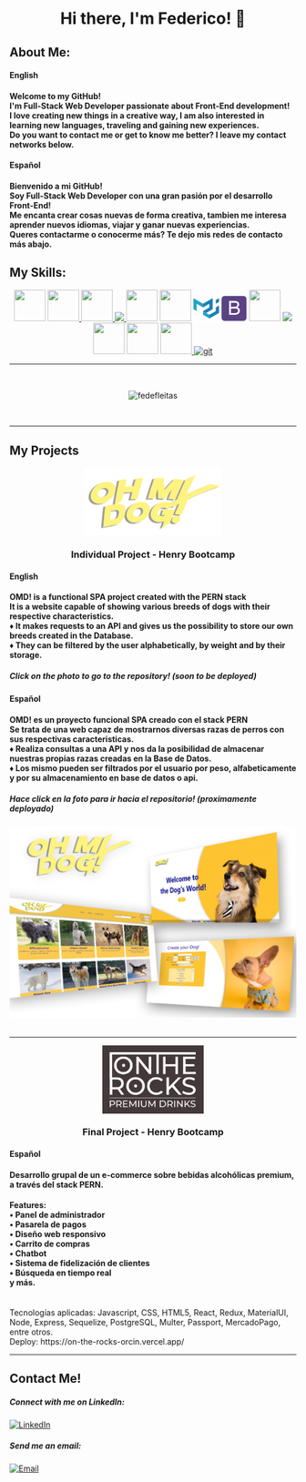 <h1 align="center">Hi there, I'm Federico! 👋 </h1>

## About Me:
<div>
  <h4>English</h4>
  <h4> Welcome to my GitHub!
    <br>
       I'm Full-Stack Web Developer passionate about Front-End development! 
    <br>
       I love creating new things in a creative way, I am also interested in learning new languages, traveling and gaining new experiences.
    <br>
      Do you want to contact me or get to know me better? I leave my contact networks below.
  </h4>
</div>
<div>
  <h4>Español</h4>
  <h4> Bienvenido a mi GitHub!
    <br>
       Soy Full-Stack Web Developer con una gran pasión por el desarrollo Front-End! 
    <br>
       Me encanta crear cosas nuevas de forma creativa, tambien me interesa aprender nuevos idiomas, viajar y ganar nuevas experiencias.
    <br>
      Queres contactarme o conocerme más? Te dejo mis redes de contacto más abajo.
  </h4>
</div>

## My Skills:
<div align='center'>
  <a href="https://developer.mozilla.org/es/docs/Web/JavaScript"><img src="https://raw.githubusercontent.com/yurijserrano/Github-Profile-Readme-Logos/master/programming%20languages/javascript.svg"  height="55" width="55" ></a>
  <a href="https://developer.mozilla.org/es/docs/Web/CSS"><img src="https://raw.githubusercontent.com/yurijserrano/Github-Profile-Readme-Logos/master/others/css.svg"  height="55" width="55" >
  <a href="https://developer.mozilla.org/es/docs/Web/HTML"><img src="https://raw.githubusercontent.com/yurijserrano/Github-Profile-Readme-Logos/master/others/html.svg"  height="55" width="55" >
    <a href="https://sass-lang.com/"><img src="https://1000marcas.net/wp-content/uploads/2021/06/Sass-Logo.png"  height="55" >
  <a href="https://es.reactjs.org/"><img src="https://raw.githubusercontent.com/yurijserrano/Github-Profile-Readme-Logos/master/frameworks/react.svg"  height="55" width="55" ></a>
  <a href="https://es.redux.js.org/"><img src="https://raw.githubusercontent.com/yurijserrano/Github-Profile-Readme-Logos/master/frameworks/redux.svg"  height="55" width="55" ></a>
    <a href="https://material-ui.com/"><img src="https://raw.githubusercontent.com/devicons/devicon/9f4f5cdb393299a81125eb5127929ea7bfe42889/icons/materialui/materialui-original.svg" alt="materialUI" width="45" height="45"/></a> 
    <a href="https://getbootstrap.com/"><img src="https://raw.githubusercontent.com/devicons/devicon/9f4f5cdb393299a81125eb5127929ea7bfe42889/icons/bootstrap/bootstrap-plain.svg" alt="Bootstrap" width="45" height="45"/></a>
  <a href="https://nodejs.org/es/"><img src="https://raw.githubusercontent.com/yurijserrano/Github-Profile-Readme-Logos/master/frameworks/nodejs.svg"  height="55" width="55" ></a>
  <a href="https://expressjs.com/"><img src="https://ih1.redbubble.net/image.438908244.6144/flat,128x128,075,t.u2.jpg"  height="45" ></a>
  <a href="https://www.postgresql.org/"><img src="https://raw.githubusercontent.com/yurijserrano/Github-Profile-Readme-Logos/master/databases/postgresql.svg"  height="55" width="55" ></a>
  <a href="https://sequelize.org/"><img src="https://camo.githubusercontent.com/c7df0ed52a480ff725aac7ac3a11c8aedb6f60ea8ab01929c6adea9903589222/68747470733a2f2f63646e2e69636f6e2d69636f6e732e636f6d2f69636f6e73322f323130372f504e472f3531322f66696c655f747970655f73657175656c697a655f69636f6e5f3133303137332e706e67"  height="55" width="55" ></a>
  <a href="https://www.npmjs.com/"><img src="https://raw.githubusercontent.com/yurijserrano/Github-Profile-Readme-Logos/master/others/npm.svg"  height="55" width="55" >
  <a href="https://git-scm.com/"><img src="https://www.vectorlogo.zone/logos/git-scm/git-scm-icon.svg" alt="git" width="50" height="50"/></a>
  </div>
    
    
<hr>
    <br>
<p align="center"><img align="center" src="https://github-readme-stats.vercel.app/api/top-langs?username=fedefleitas&show_icons=true&theme=dracula&locale=en&layout=compact" alt="fedefleitas" /></p>
    <br>
    
---
    
<h2>My Projects</h2> 
    
<div>
  <div align='center' >
   <a href="https://github.com/FedeFleitas/Oh-My-Dog" ><img src="https://raw.githubusercontent.com/FedeFleitas/FedeFleitas/main/logotypeB.png" alt="Oh My Dog!"  height="120" align='center' /></a>
   </div>
  <h3 align='center'>Individual Project - Henry Bootcamp</h3>
  <h4>English</h4>
  <h4> OMD! is a functional SPA project created with the PERN stack
    <br>
      It is a website capable of showing various breeds of dogs with their respective characteristics. 
    <br>       
      ♦ It makes requests to an API and gives us the possibility to store our own breeds created in the Database.
    <br>
      ♦ They can be filtered by the user alphabetically, by weight and by their storage.
    <br>
  </h4>
  <h5>
    Click on the photo to go to the repository! (soon to be deployed)
  </h5>
  <div>
  <h4>Español</h4>
  <h4> OMD! es un proyecto funcional SPA creado con el stack PERN 
    <br>
       Se trata de una web capaz de mostrarnos diversas razas de perros con sus respectivas caracteristicas.
    <br>
      ♦ Realiza consultas a una API y nos da la posibilidad de almacenar nuestras propias razas creadas en la Base de Datos.
    <br>
      ♦ Los mismo pueden ser filtrados por el usuario por peso, alfabeticamente y por su almacenamiento en base de datos o api.
    <br>
  </h4>
    <h5>
      Hace click en la foto para ir hacia el repositorio! (proximamente deployado)
    </h5>
</div>
  </hr>
  <a href="https://github.com/FedeFleitas/Oh-My-Dog"><img src="https://raw.githubusercontent.com/FedeFleitas/FedeFleitas/main/Github-ohmydog.png" alt="oh my dog! Full-stack project"/></a>
</div>
  <br> 
    
---
    
<div>
  <div align='center' >
   <a href="" ><img src="https://raw.githubusercontent.com/FedeFleitas/FedeFleitas/main/On-The-Rocks.jpg" alt="On The Rocks Logo"  height="120" align='center' /></a>
   </div>
  <h3 align='center'>Final Project - Henry Bootcamp</h3>

  <div>
  <h4>Español</h4>
  <h4>Desarrollo grupal de un e-commerce sobre bebidas alcohólicas premium, a través del stack PERN.</h4>
<h4>
Features:
    <br>
• Panel de administrador
    <br>
• Pasarela de pagos
    <br>
• Diseño web responsivo
    <br>
• Carrito de compras
    <br>
• Chatbot
    <br>
• Sistema de fidelización de clientes
    <br>
• Búsqueda en tiempo real
    <br>
y más.
    </h4>
<br>
Tecnologías aplicadas: Javascript, CSS, HTML5, React, Redux, MaterialUI, Node, Express, Sequelize, PostgreSQL, Multer, Passport, MercadoPago, entre otros.
<br>
Deploy: https://on-the-rocks-orcin.vercel.app/
 <br>
</div>
  </hr>
</div>
    
---
  ## Contact Me!
    
    
  <div> 
     <h5> Connect with me on LinkedIn: </h5>
     <a href="https://www.linkedin.com/in/federicofleitas/"> <img src="https://cdn2.iconfinder.com/data/icons/social-media-applications/64/social_media_applications_14-linkedin-512.png" alt="LinkedIn" width='30'></a>
  </div> 
  <div>
    <h5>Send me an email: </h5>
    <a href="mailto:solamentefedee@gmail.com"> <img src="https://cdn2.iconfinder.com/data/icons/free-1/128/Gmail__google__mail_latter_email-512.png" alt="Email" width='30'></a>
</div> 
<!--
**FedeFleitas/FedeFleitas** is a ✨ _special_ ✨ repository because its `README.md` (this file) appears on your GitHub profile.

Here are some ideas to get you started:

- 🔭 I’m currently working on ...
- 🌱 I’m currently learning ...
- 👯 I’m looking to collaborate on ...
- 🤔 I’m looking for help with ...
- 💬 Ask me about ...
- 📫 How to reach me: ...
- 😄 Pronouns: ...
- ⚡ Fun fact: ...
-->
